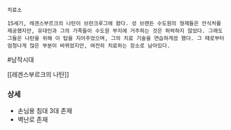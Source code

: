 
```
치료소

15세기, 레겐스부르크의 나탄이 브란크루그에 왔다. 성 브랜든 수도원의 형제들은 안식처를 제공했지만, 유대인과 그의 가족들이 수도원 부지에 거주하는 것은 허락하지 않았다. 그래도 그들은 나탄을 위해 이 탑을 지어주었으며, 그의 치료 기술을 연습하게끔 했다. 그 때로부터 엄청나게 많은 부분이 바뀌었지만, 여전히 치료하는 장소로 남아있다.
```

#남작시대 

[[레겐스부르크의 나탄]]


### 상세

* 손님용 침대 3대 존재
* 벽난로 존재
